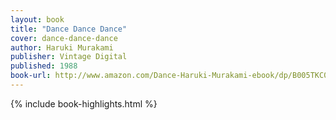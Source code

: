 ```yaml
---
layout: book
title: "Dance Dance Dance"
cover: dance-dance-dance
author: Haruki Murakami
publisher: Vintage Digital
published: 1988
book-url: http://www.amazon.com/Dance-Haruki-Murakami-ebook/dp/B005TKC0V8/
---
```


{% include book-highlights.html %}
